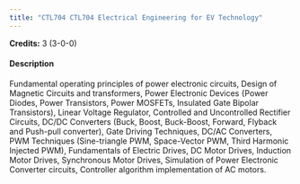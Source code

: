 ```yaml
---
title: "CTL704 CTL704 Electrical Engineering for EV Technology"
---
```

**Credits:** 3 (3-0-0)

#### Description
Fundamental operating principles of power electronic circuits, Design of Magnetic Circuits and transformers, Power Electronic Devices {Power Diodes, Power Transistors, Power MOSFETs, Insulated Gate Bipolar Transistors), Linear Voltage Regulator, Controlled and Uncontrolled Rectifier Circuits, DC/DC Converters (Buck, Boost, Buck-Boost, Forward, Flyback and Push-pull converter), Gate Driving Techniques, DC/AC Converters, PWM Techniques (Sine-triangle PWM, Space-Vector PWM, Third Harmonic Injected PWM), Fundamentals of Electric Drives, DC Motor Drives, Induction Motor Drives, Synchronous Motor Drives, Simulation of Power Electronic Converter circuits, Controller algorithm implementation of AC motors.